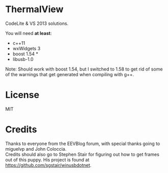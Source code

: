 # ThermalView

CodeLite & VS 2013 solutions.

You will need <strong>at least</strong>:
<ul>
  <li>c++11
  <li>wxWidgets 3
  <li>boost 1.54 *
  <li>libusb-1.0
</ul>

Note: Should work with boost 1.54, but I switched to 1.58 to get rid of some of the warnings that get generated when compiling with g++.

# License

MIT


# Credits
Thanks to everyone from the EEVBlog forum, with special thanks going to miguelvp and John Coloccia.<br>
Credits should also go to Stephen Stair for figuring out how to get frames out of this puppy. His project is found at https://github.com/sgstair/winusbdotnet.
